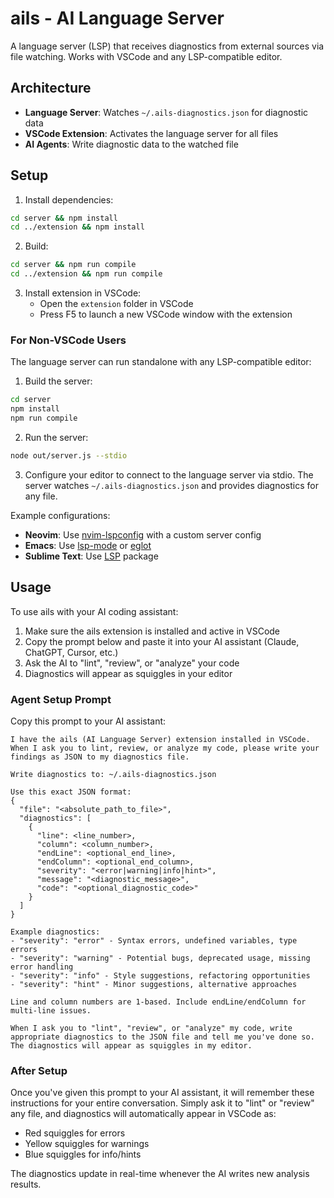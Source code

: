 # ails - AI Language Server

A language server (LSP) that receives diagnostics from external sources via file watching. Works with VSCode and any LSP-compatible editor.

## Architecture

- **Language Server**: Watches `~/.ails-diagnostics.json` for diagnostic data
- **VSCode Extension**: Activates the language server for all files
- **AI Agents**: Write diagnostic data to the watched file

## Setup

1. Install dependencies:
```bash
cd server && npm install
cd ../extension && npm install
```

2. Build:
```bash
cd server && npm run compile
cd ../extension && npm run compile
```

3. Install extension in VSCode:
   - Open the `extension` folder in VSCode
   - Press F5 to launch a new VSCode window with the extension

### For Non-VSCode Users

The language server can run standalone with any LSP-compatible editor:

1. Build the server:
```bash
cd server
npm install
npm run compile
```

2. Run the server:
```bash
node out/server.js --stdio
```

3. Configure your editor to connect to the language server via stdio. The server watches `~/.ails-diagnostics.json` and provides diagnostics for any file.

Example configurations:
- **Neovim**: Use [nvim-lspconfig](https://github.com/neovim/nvim-lspconfig) with a custom server config
- **Emacs**: Use [lsp-mode](https://github.com/emacs-lsp/lsp-mode) or [eglot](https://github.com/joaotavora/eglot)
- **Sublime Text**: Use [LSP](https://github.com/sublimelsp/LSP) package

## Usage

To use ails with your AI coding assistant:

1. Make sure the ails extension is installed and active in VSCode
2. Copy the prompt below and paste it into your AI assistant (Claude, ChatGPT, Cursor, etc.)
3. Ask the AI to "lint", "review", or "analyze" your code
4. Diagnostics will appear as squiggles in your editor

### Agent Setup Prompt

Copy this prompt to your AI assistant:

```
I have the ails (AI Language Server) extension installed in VSCode. When I ask you to lint, review, or analyze my code, please write your findings as JSON to my diagnostics file.

Write diagnostics to: ~/.ails-diagnostics.json

Use this exact JSON format:
{
  "file": "<absolute_path_to_file>",
  "diagnostics": [
    {
      "line": <line_number>,
      "column": <column_number>,
      "endLine": <optional_end_line>,
      "endColumn": <optional_end_column>,
      "severity": "<error|warning|info|hint>",
      "message": "<diagnostic_message>",
      "code": "<optional_diagnostic_code>"
    }
  ]
}

Example diagnostics:
- "severity": "error" - Syntax errors, undefined variables, type errors
- "severity": "warning" - Potential bugs, deprecated usage, missing error handling
- "severity": "info" - Style suggestions, refactoring opportunities
- "severity": "hint" - Minor suggestions, alternative approaches

Line and column numbers are 1-based. Include endLine/endColumn for multi-line issues.

When I ask you to "lint", "review", or "analyze" my code, write appropriate diagnostics to the JSON file and tell me you've done so. The diagnostics will appear as squiggles in my editor.
```

### After Setup

Once you've given this prompt to your AI assistant, it will remember these instructions for your entire conversation. Simply ask it to "lint" or "review" any file, and diagnostics will automatically appear in VSCode as:
- Red squiggles for errors
- Yellow squiggles for warnings  
- Blue squiggles for info/hints

The diagnostics update in real-time whenever the AI writes new analysis results.
